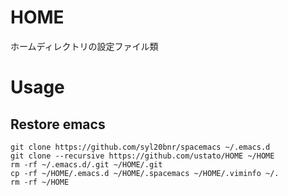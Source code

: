 # HOME
ホームディレクトリの設定ファイル類


# Usage

## Restore emacs

``` shell
git clone https://github.com/syl20bnr/spacemacs ~/.emacs.d
git clone --recursive https://github.com/ustato/HOME ~/HOME
rm -rf ~/.emacs.d/.git ~/HOME/.git
cp -rf ~/HOME/.emacs.d ~/HOME/.spacemacs ~/HOME/.viminfo ~/.
rm -rf ~/HOME
```
